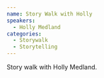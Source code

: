 ```yaml
---
name: Story Walk with Holly
speakers:
  - Holly Medland
categories:
  - Storywalk
  - Storytelling
---
```


Story walk with Holly Medland.
